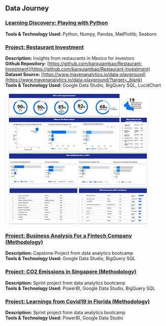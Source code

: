 ## Data Journey
### [Learning Discovery: Playing with Python](https://github.com/karquiambao/Playing-With-Python)

**Tools & Technology Used:** Python, Numpy, Pandas, MatPlotlib, Seaborn

### [Project: Restaurant Investment](#) 

**Description:** 
Insights from restaurants in Mexico for investors 
<br>
**Github Repository:** 
[https://github.com/karquiambao/Restaurant-Investment](https://github.com/karquiambao/Restaurant-Investment)
<br>
**Dataset Source:** [https://www.mavenanalytics.io/data-playground](https://www.mavenanalytics.io/data-playground/?target=_blank) 
<br>
**Tools & Technology Used:** Google Data Studio, BigQuery SQL, LucidChart
<br>
<br>
[![](https://github.com/karquiambao/Kar_Portfolio/blob/main/images/portfolio-project1.png?raw=true)](#)

### [Project: Business Analysis For a Fintech Company (Methodology)](#)
**Description:** Capstone Project from data analytics bootcamp
<br>
**Tools & Technology Used:** Google Data Studio, BigQuery SQL
### [Project: CO2 Emissions in Singapore (Methodology)](#)
**Description:** Sprint project from data analytics bootcamp
<br>
**Tools & Technology Used:** PowerBI, Google Data Studio, BigQuery SQL
<br>
### [Project: Learnings from Covid19 in Florida (Methodology)](#)
**Description:** Sprint project form data analytics bootcamp
<br>
**Tools & Technology Used:** PowerBI, Google Data Studio
